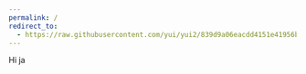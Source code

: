 ```yaml
---
permalink: /
redirect_to:
  - https://raw.githubusercontent.com/yui/yui2/839d9a06eacdd4151e41956b81d47c73354fc3dc/build/assets/skins/sam/sprite.psd
---
```

Hi ja
